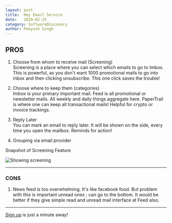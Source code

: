 ```yaml
---
layout: post
title:	Hey Email Service
date:	2020-02-25
category: SoftwareDiscovery
author:	Peeyush Singh
---
```


## PROS

1. Choose from whom to receive mail (Screening)<br>
Screening is a place where you can select which emails to go to Imbox. This is powerful, as you don't want 1000 promotional mails to go into inbox and then clicking unsubscribe. This one click saves the trouble!
 
2. Choose where to keep them (categories)<br>
Imbox is your primary important mail. Feed is all promotional or newsletter mails. All weekly and daily things aggregate here. PaperTrail is where one can keep all transactional mails! Helpful for crypto or invoice trackings.

3. Reply Later<br>
You can mark an email to reply later. It will be shown on the side, every time you open the mailbox. Reminds for action!

4. Grouping via email provider 


Snapshot of Screening Feature

![Showing screening](https://user-images.githubusercontent.com/5060113/109192063-cfdf3180-77bc-11eb-89f2-adfbb2637373.png)

---

### CONS

1. News feed is too overwhelming. It's like facebook food. But problem with this is important unread ones ; can go to the bottom. It would be better if they give simple read and unread mail interface at Feed also. 

---


[Sign up](https://app.hey.com/sign_up) is just a minute away!
